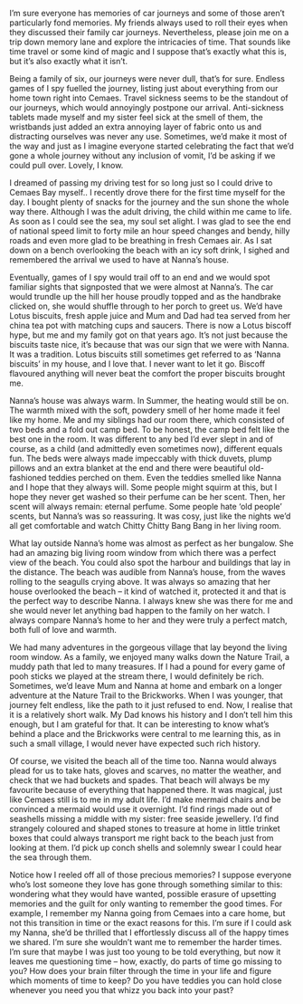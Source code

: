 I’m sure everyone has memories of car journeys and some of those aren’t particularly fond
memories. My friends always used to roll their eyes when they discussed their family car
journeys. Nevertheless, please join me on a trip down memory lane and explore the
intricacies of time. That sounds like time travel or some kind of magic and I suppose that’s
exactly what this is, but it’s also exactly what it isn’t.

Being a family of six, our journeys were never dull, that’s for sure. Endless games of I spy
fuelled the journey, listing just about everything from our home town right into Cemaes.
Travel sickness seems to be the standout of our journeys, which would annoyingly postpone
our arrival. Anti-sickness tablets made myself and my sister feel sick at the smell of them,
the wristbands just added an extra annoying layer of fabric onto us and distracting ourselves
was never any use. Sometimes, we’d make it most of the way and just as I imagine
everyone started celebrating the fact that we’d gone a whole journey without any inclusion of
vomit, I’d be asking if we could pull over. Lovely, I know.

I dreamed of passing my driving test for so long just so I could drive to Cemaes Bay myself..
I recently drove there for the first time myself for the day. I bought plenty of snacks for the
journey and the sun shone the whole way there. Although I was the adult driving, the child
within me came to life. As soon as I could see the sea, my soul set alight. I was glad to see
the end of national speed limit to forty mile an hour speed changes and bendy, hilly roads
and even more glad to be breathing in fresh Cemaes air. As I sat down on a bench
overlooking the beach with an icy soft drink, I sighed and remembered the arrival we used to
have at Nanna’s house.

Eventually, games of I spy would trail off to an end and we would spot familiar sights that
signposted that we were almost at Nanna’s. The car would trundle up the hill her house
proudly topped and as the handbrake clicked on, she would shuffle through to her porch to
greet us. We’d have Lotus biscuits, fresh apple juice and Mum and Dad had tea served from
her china tea pot with matching cups and saucers. There is now a Lotus biscoff hype, but me
and my family got on that years ago. It’s not just because the biscuits taste nice, it’s because
that was our sign that we were with Nanna. It was a tradition. Lotus biscuits still sometimes
get referred to as ‘Nanna biscuits’ in my house, and I love that. I never want to let it go.
Biscoff flavoured anything will never beat the comfort the proper biscuits brought me.

Nanna’s house was always warm. In Summer, the heating would still be on. The warmth
mixed with the soft, powdery smell of her home made it feel like my home. Me and my
siblings had our room there, which consisted of two beds and a fold out camp bed. To be
honest, the camp bed felt like the best one in the room. It was different to any bed I’d ever
slept in and of course, as a child (and admittedly even sometimes now), different equals fun.
The beds were always made impeccably with thick duvets, plump pillows and an extra
blanket at the end and there were beautiful old-fashioned teddies perched on them. Even the
teddies smelled like Nanna and I hope that they always will. Some people might squirm at
this, but I hope they never get washed so their perfume can be her scent. Then, her scent
will always remain: eternal perfume. Some people hate ‘old people’ scents, but Nanna’s was
so reassuring. It was cosy, just like the nights we’d all get comfortable and watch Chitty
Chitty Bang Bang in her living room.

What lay outside Nanna’s home was almost as perfect as her bungalow. She had an
amazing big living room window from which there was a perfect view of the beach. You could
also spot the harbour and buildings that lay in the distance. The beach was audible from
Nanna’s house, from the waves rolling to the seagulls crying above. It was always so
amazing that her house overlooked the beach – it kind of watched it, protected it and that is
the perfect way to describe Nanna. I always knew she was there for me and she would
never let anything bad happen to the family on her watch. I always compare Nanna’s home
to her and they were truly a perfect match, both full of love and warmth.

We had many adventures in the gorgeous village that lay beyond the living room window. As
a family, we enjoyed many walks down the Nature Trail, a muddy path that led to many
treasures. If I had a pound for every game of pooh sticks we played at the stream there, I
would definitely be rich. Sometimes, we’d leave Mum and Nanna at home and embark on a
longer adventure at the Nature Trail to the Brickworks. When I was younger, that journey felt
endless, like the path to it just refused to end. Now, I realise that it is a relatively short walk.
My Dad knows his history and I don’t tell him this enough, but I am grateful for that. It can be
interesting to know what’s behind a place and the Brickworks were central to me learning
this, as in such a small village, I would never have expected such rich history.

Of course, we visited the beach all of the time too. Nanna would always plead for us to take
hats, gloves and scarves, no matter the weather, and check that we had buckets and
spades. That beach will always be my favourite because of everything that happened there.
It was magical, just like Cemaes still is to me in my adult life. I’d make mermaid chairs and
be convinced a mermaid would use it overnight. I’d find rings made out of seashells missing
a middle with my sister: free seaside jewellery. I’d find strangely coloured and shaped stones
to treasure at home in little trinket boxes that could always transport me right back to the
beach just from looking at them. I’d pick up conch shells and solemnly swear I could hear the
sea through them.

Notice how I reeled off all of those precious memories? I suppose everyone who’s lost
someone they love has gone through something similar to this: wondering what they would
have wanted, possible erasure of upsetting memories and the guilt for only wanting to
remember the good times. For example, I remember my Nanna going from Cemaes into a
care home, but not this transition in time or the exact reasons for this. I’m sure if I could ask
my Nanna, she’d be thrilled that I effortlessly discuss all of the happy times we shared. I’m
sure she wouldn’t want me to remember the harder times. I’m sure that maybe I was just too
young to be told everything, but now it leaves me questioning time – how, exactly, do parts of
time go missing to you? How does your brain filter through the time in your life and figure
which moments of time to keep? Do you have teddies you can hold close whenever you
need you that whizz you back into your past?